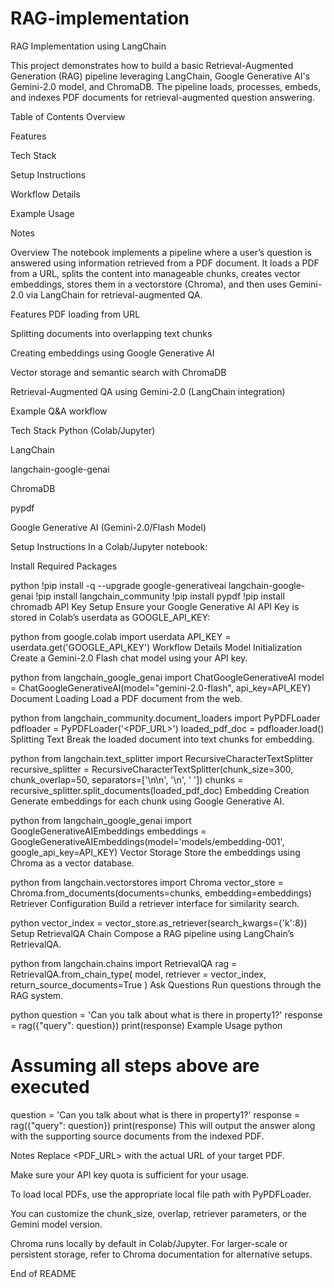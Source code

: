 # RAG-implementation
RAG Implementation using LangChain

This project demonstrates how to build a basic Retrieval-Augmented Generation (RAG) pipeline leveraging LangChain, Google Generative AI's Gemini-2.0 model, and ChromaDB. The pipeline loads, processes, embeds, and indexes PDF documents for retrieval-augmented question answering.

Table of Contents
Overview

Features

Tech Stack

Setup Instructions

Workflow Details

Example Usage

Notes

Overview
The notebook implements a pipeline where a user’s question is answered using information retrieved from a PDF document.
It loads a PDF from a URL, splits the content into manageable chunks, creates vector embeddings, stores them in a vectorstore (Chroma), and then uses Gemini-2.0 via LangChain for retrieval-augmented QA.

Features
PDF loading from URL

Splitting documents into overlapping text chunks

Creating embeddings using Google Generative AI

Vector storage and semantic search with ChromaDB

Retrieval-Augmented QA using Gemini-2.0 (LangChain integration)

Example Q&A workflow

Tech Stack
Python (Colab/Jupyter)

LangChain

langchain-google-genai

ChromaDB

pypdf

Google Generative AI (Gemini-2.0/Flash Model)

Setup Instructions
In a Colab/Jupyter notebook:

Install Required Packages

python
!pip install -q --upgrade google-generativeai langchain-google-genai
!pip install langchain_community
!pip install pypdf
!pip install chromadb
API Key Setup
Ensure your Google Generative AI API Key is stored in Colab’s userdata as GOOGLE_API_KEY:

python
from google.colab import userdata
API_KEY = userdata.get('GOOGLE_API_KEY')
Workflow Details
Model Initialization
Create a Gemini-2.0 Flash chat model using your API key.

python
from langchain_google_genai import ChatGoogleGenerativeAI
model = ChatGoogleGenerativeAI(model="gemini-2.0-flash", api_key=API_KEY)
Document Loading
Load a PDF document from the web.

python
from langchain_community.document_loaders import PyPDFLoader
pdfloader = PyPDFLoader('<PDF_URL>')
loaded_pdf_doc = pdfloader.load()
Splitting Text
Break the loaded document into text chunks for embedding.

python
from langchain.text_splitter import RecursiveCharacterTextSplitter
recursive_splitter = RecursiveCharacterTextSplitter(chunk_size=300, chunk_overlap=50, separators=['\n\n', '\n', ' '])
chunks = recursive_splitter.split_documents(loaded_pdf_doc)
Embedding Creation
Generate embeddings for each chunk using Google Generative AI.

python
from langchain_google_genai import GoogleGenerativeAIEmbeddings
embeddings = GoogleGenerativeAIEmbeddings(model='models/embedding-001', google_api_key=API_KEY)
Vector Storage
Store the embeddings using Chroma as a vector database.

python
from langchain.vectorstores import Chroma
vector_store = Chroma.from_documents(documents=chunks, embedding=embeddings)
Retriever Configuration
Build a retriever interface for similarity search.

python
vector_index = vector_store.as_retriever(search_kwargs={'k':8})
Setup RetrievalQA Chain
Compose a RAG pipeline using LangChain’s RetrievalQA.

python
from langchain.chains import RetrievalQA
rag = RetrievalQA.from_chain_type(
    model,
    retriever = vector_index,
    return_source_documents=True
)
Ask Questions
Run questions through the RAG system.

python
question = 'Can you talk about what is there in property1?'
response = rag({"query": question})
print(response)
Example Usage
python
# Assuming all steps above are executed
question = 'Can you talk about what is there in property1?'
response = rag({"query": question})
print(response)
This will output the answer along with the supporting source documents from the indexed PDF.

Notes
Replace <PDF_URL> with the actual URL of your target PDF.

Make sure your API key quota is sufficient for your usage.

To load local PDFs, use the appropriate local file path with PyPDFLoader.

You can customize the chunk_size, overlap, retriever parameters, or the Gemini model version.

Chroma runs locally by default in Colab/Jupyter. For larger-scale or persistent storage, refer to Chroma documentation for alternative setups.

End of README
